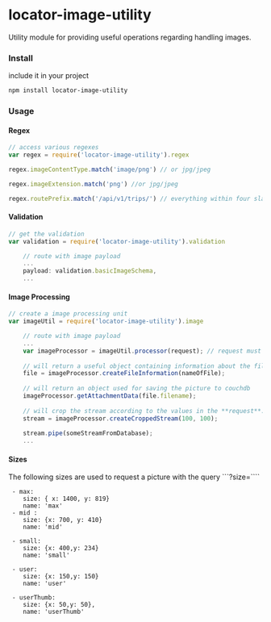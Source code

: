 # locator-image-utility
Utility module for providing useful operations regarding handling images.

### Install
include it in your project

```Bash
npm install locator-image-utility
```

### Usage

#### Regex
```js
// access various regexes
var regex = require('locator-image-utility').regex

regex.imageContentType.match('image/png') // or jpg/jpeg

regex.imageExtension.match('png') //or jpg/jpeg

regex.routePrefix.match('/api/v1/trips/') // everything within four slashes
```

#### Validation
```js
// get the validation
var validation = require('locator-image-utility').validation

    // route with image payload
    ...
    payload: validation.basicImageSchema,
    ...

```

#### Image Processing
```js
// create a image processing unit
var imageUtil = require('locator-image-utility').image

    // route with image payload
    ...
    var imageProcessor = imageUtil.processor(request); // request must be a request object from hapi
    
    // will return a useful object containing information about the file
    file = imageProcessor.createFileInformation(nameOfFile);
    
    // will return an object used for saving the picture to couchdb
    imageProcessor.getAttachmentData(file.filename); 
    
    // will crop the stream according to the values in the **request**. The parameters are used for resizing
    stream = imageProcessor.createCroppedStream(100, 100); 
    
    stream.pipe(someStreamFromDatabase);
    ...

```

#### Sizes
The following sizes are used to request a picture with the query ```?size=````
```
 - max:
    size: { x: 1400, y: 819}
    name: 'max'
 - mid :
    size: {x: 700, y: 410}
    name: 'mid'

 - small:
    size: {x: 400,y: 234}
    name: 'small'

 - user:
    size: {x: 150,y: 150}
    name: 'user'

 - userThumb:
    size: {x: 50,y: 50},
    name: 'userThumb'

```
